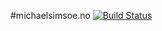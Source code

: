 #michaelsimsoe.no
[![Build Status](https://travis-ci.org/michaelsimsoe/blog.michaelsimsoe.no.svg?branch=master)](https://travis-ci.org/michaelsimsoe/blog.michaelsimsoe.no)